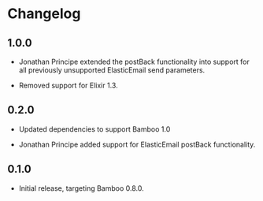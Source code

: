 # Changelog

## 1.0.0

* Jonathan Principe extended the postBack functionality into support for all
  previously unsupported ElasticEmail send parameters.

* Removed support for Elixir 1.3.

## 0.2.0

* Updated dependencies to support Bamboo 1.0

* Jonathan Principe added support for ElasticEmail postBack functionality.

## 0.1.0

* Initial release, targeting Bamboo 0.8.0.
